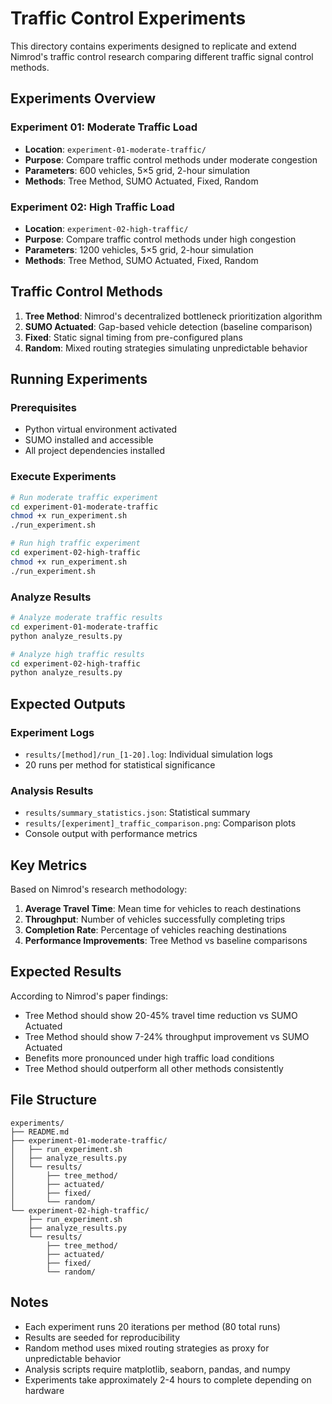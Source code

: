 # Traffic Control Experiments

This directory contains experiments designed to replicate and extend Nimrod's traffic control research comparing different traffic signal control methods.

## Experiments Overview

### Experiment 01: Moderate Traffic Load
- **Location**: `experiment-01-moderate-traffic/`
- **Purpose**: Compare traffic control methods under moderate congestion
- **Parameters**: 600 vehicles, 5×5 grid, 2-hour simulation
- **Methods**: Tree Method, SUMO Actuated, Fixed, Random

### Experiment 02: High Traffic Load  
- **Location**: `experiment-02-high-traffic/`
- **Purpose**: Compare traffic control methods under high congestion
- **Parameters**: 1200 vehicles, 5×5 grid, 2-hour simulation
- **Methods**: Tree Method, SUMO Actuated, Fixed, Random

## Traffic Control Methods

1. **Tree Method**: Nimrod's decentralized bottleneck prioritization algorithm
2. **SUMO Actuated**: Gap-based vehicle detection (baseline comparison)
3. **Fixed**: Static signal timing from pre-configured plans
4. **Random**: Mixed routing strategies simulating unpredictable behavior

## Running Experiments

### Prerequisites
- Python virtual environment activated
- SUMO installed and accessible
- All project dependencies installed

### Execute Experiments

```bash
# Run moderate traffic experiment
cd experiment-01-moderate-traffic
chmod +x run_experiment.sh
./run_experiment.sh

# Run high traffic experiment  
cd experiment-02-high-traffic
chmod +x run_experiment.sh
./run_experiment.sh
```

### Analyze Results

```bash
# Analyze moderate traffic results
cd experiment-01-moderate-traffic
python analyze_results.py

# Analyze high traffic results
cd experiment-02-high-traffic
python analyze_results.py
```

## Expected Outputs

### Experiment Logs
- `results/[method]/run_[1-20].log`: Individual simulation logs
- 20 runs per method for statistical significance

### Analysis Results
- `results/summary_statistics.json`: Statistical summary
- `results/[experiment]_traffic_comparison.png`: Comparison plots
- Console output with performance metrics

## Key Metrics

Based on Nimrod's research methodology:

1. **Average Travel Time**: Mean time for vehicles to reach destinations
2. **Throughput**: Number of vehicles successfully completing trips
3. **Completion Rate**: Percentage of vehicles reaching destinations
4. **Performance Improvements**: Tree Method vs baseline comparisons

## Expected Results

According to Nimrod's paper findings:
- Tree Method should show 20-45% travel time reduction vs SUMO Actuated
- Tree Method should show 7-24% throughput improvement vs SUMO Actuated
- Benefits more pronounced under high traffic load conditions
- Tree Method should outperform all other methods consistently

## File Structure

```
experiments/
├── README.md
├── experiment-01-moderate-traffic/
│   ├── run_experiment.sh
│   ├── analyze_results.py
│   └── results/
│       ├── tree_method/
│       ├── actuated/
│       ├── fixed/
│       └── random/
└── experiment-02-high-traffic/
    ├── run_experiment.sh
    ├── analyze_results.py
    └── results/
        ├── tree_method/
        ├── actuated/
        ├── fixed/
        └── random/
```

## Notes

- Each experiment runs 20 iterations per method (80 total runs)
- Results are seeded for reproducibility
- Random method uses mixed routing strategies as proxy for unpredictable behavior
- Analysis scripts require matplotlib, seaborn, pandas, and numpy
- Experiments take approximately 2-4 hours to complete depending on hardware